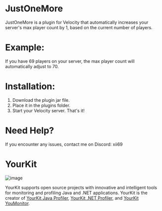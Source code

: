 # JustOneMore

JustOneMore is a plugin for Velocity that automatically increases your server's max player count by 1, based on the current number of players. 

# Example:
If you have 69 players on your server, the max player count will automatically adjust to 70.

# Installation:
1. Download the plugin jar file.
2. Place it in the plugins folder.
3. Start your Velocity server. That's it!

# Need Help?
If you encounter any issues, contact me on Discord: xii69

# YourKit
![image](https://github.com/user-attachments/assets/72ef1578-3cd7-4fc3-9b35-001d52c19204)

YourKit supports open source projects with innovative and intelligent tools
for monitoring and profiling Java and .NET applications.
YourKit is the creator of <a href="https://www.yourkit.com/java/profiler/">YourKit Java Profiler</a>,
<a href="https://www.yourkit.com/dotnet-profiler/">YourKit .NET Profiler</a>,
and <a href="https://www.yourkit.com/youmonitor/">YourKit YouMonitor</a>.

